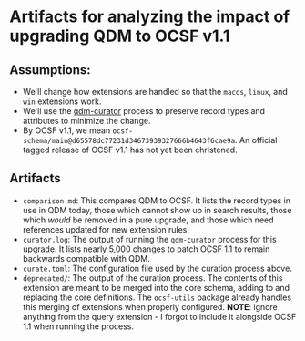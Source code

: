 # Artifacts for analyzing the impact of upgrading QDM to OCSF v1.1

## Assumptions:

 - We'll change how extensions are handled so that the `macos`, `linux`, and `win` extensions work.
 - We'll use the [qdm-curator](https://github.com/query-ai/qdm-curator/tree/initial) process to preserve record types and attributes to minimize the change.
 - By OCSF v1.1, we mean `ocsf-schema/main@d65578dc77231d34673939327666b4643f6cae9a`. An official tagged release of OCSF v1.1 has not yet been christened.

## Artifacts

 - `comparison.md`: This compares QDM to OCSF. It lists the record types in use in QDM today, those which cannot show up in search results, those which _would_ be removed in a pure upgrade, and those which need references updated for new extension rules.
 - `curator.log`: The output of running the `qdm-curator` process for this upgrade. It lists nearly 5,000 changes to patch OCSF 1.1 to remain backwards compatible with QDM.
 - `curate.toml`: The configuration file used by the curation process above.
 - `deprecated/`: The output of the curation process. The contents of this extension are meant to be merged into the core schema, adding to and replacing the core definitions. The `ocsf-utils` package already handles this merging of extensions when properly configured. **NOTE**: ignore anything from the query extension - I forgot to include it alongside OCSF 1.1 when running the process.
